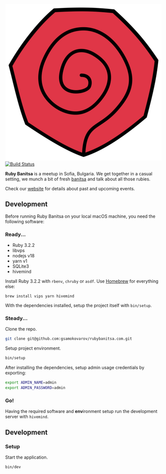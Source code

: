 ![Ruby Banitsa][logo] [![Build Status](https://travis-ci.org/gsamokovarov/rubybanitsa.com.svg?branch=master)](https://travis-ci.org/gsamokovarov/rubybanitsa.com)

**Ruby Banitsa** is a meetup in Sofia, Bulgaria. We get together in a casual
setting, we munch a bit of fresh [banitsa] and talk about all those rubies.

Check our [website] for details about past and upcoming events.

## Development

Before running Ruby Banitsa on your local macOS machine, you need the following software:

### Ready...

- Ruby 3.2.2
- libvps
- nodejs v18
- yarn v1
- SQLite3
- hivemind

Install Ruby 3.2.2 with `rbenv`, `chruby` or `asdf`. Use [Homebrew](https://brew.sh) for everything else:

```
brew install vips yarn hivemind
```

With the dependencies installed, setup the project itself with `bin/setup`.

### Steady...

Clone the repo.

```sh
git clone git@github.com:gsamokovarov/rubybanitsa.com.git
```

Setup project environment.

```sh
bin/setup
```

After installing the dependencies, setup admin usage credentials by exporting:

```sh
export ADMIN_NAME=admin
export ADMIN_PASSWORD=admin
```

### Go!

Having the required software and **env**ironment setup run the development server with `hivemind`.

[logo]: https://raw.githubusercontent.com/gsamokovarov/rubybanitsa.com/master/app/assets/images/logo.svg
[banitsa]: https://en.wikipedia.org/wiki/Banitsa
[website]: https://rubybanitsa.com/

## Development

### Setup

Start the application.

```sh
bin/dev
```
